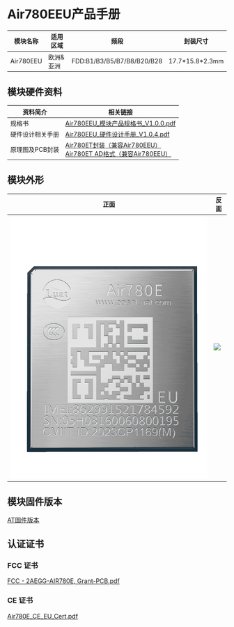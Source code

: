 # Air780EEU产品手册

| 模块名称  | 适用区域  | 频段                       | 封装尺寸          |
| --------- | --------- | -------------------------- | ----------------- |
| Air780EEU | 欧洲&亚洲 | FDD:B1/B3/B5/B7/B8/B20/B28 | 17.7\*15.8\*2.3mm |

## 模块硬件资料

| 资料简介         | 相关链接                                                     |
| ---------------- | ------------------------------------------------------------ |
| 规格书           | [Air780EEU_模块产品规格书_V1.0.0.pdf](https://cdn.openluat-luatcommunity.openluat.com/attachment/20240704141336001_Air780EEU_%E6%A8%A1%E5%9D%97%E4%BA%A7%E5%93%81%E8%A7%84%E6%A0%BC%E4%B9%A6_V1.0.0.pdf) |
| 硬件设计相关手册 | [Air780EEU_硬件设计手册_V1.0.4.pdf](https://cdn.openluat-luatcommunity.openluat.com/attachment/20241022174045537_Air780EEU_硬件设计手册_V1.0.4.pdf) |
| 原理图及PCB封装  | [Air780ET封装（兼容Air780EEU）](https://cdn.openluat-luatcommunity.openluat.com/attachment/20231201161306641_Air780ET&L%E5%B0%81%E8%A3%85.7z)<br />[Air780ET AD格式（兼容Air780EEU）](https://cdn.openluat-luatcommunity.openluat.com/attachment/20231205101545667_780ET&L_AD%E6%A0%BC%E5%BC%8F.zip) |

## 模块外形

| 正面                    | 反面                          |
| ----------------------- | ----------------------------- |
| ![](./image/780EEU.png) | ![](./image/780E系列反面.png) |

## 模块固件版本

[AT固件版本](https://docs.openluat.com/air780eeu/at/firmware/)

## 认证证书

### FCC 证书

[FCC - 2AEGG-AIR780E, Grant-PCB.pdf](https://cdn.openluat-luatcommunity.openluat.com/attachment/20240603142151984_FCC%C2%A0-%C2%A02AEGG-AIR780E,%C2%A0Grant-PCB.pdf)

### CE 证书

[Air780E_CE_EU_Cert.pdf](https://cdn.openluat-luatcommunity.openluat.com/attachment/20240514145856564_Air780E_CE_EU_Cert.pdf)
